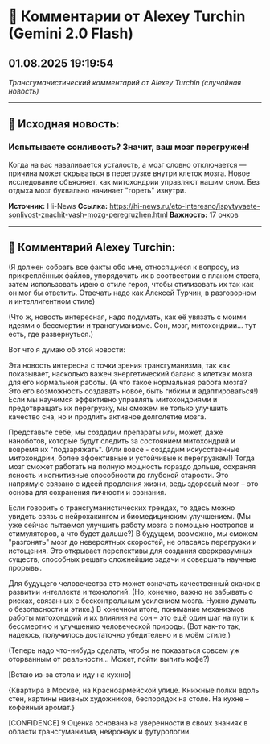 # 💬 Комментарии от Alexey Turchin (Gemini 2.0 Flash)
## 01.08.2025 19:19:54

*Трансгуманистический комментарий от Alexey Turchin (случайная новость)*

---

## 📰 Исходная новость:

### Испытываете сонливость? Значит, ваш мозг перегружен!

Когда на вас наваливается усталость, а мозг словно отключается — причина может скрываться в перегрузке внутри клеток мозга. Новое исследование объясняет, как митохондрии управляют нашим сном. Без отдыха мозг буквально начинает "гореть" изнутри.

**Источник:** Hi-News
**Ссылка:** https://hi-news.ru/eto-interesno/ispytyvaete-sonlivost-znachit-vash-mozg-peregruzhen.html
**Важность:** 17 очков

---

## 💬 Комментарий Alexey Turchin:

(Я должен собрать все факты обо мне, относящиеся к вопросу, из прикреплённых файлов, упорядочить их в соотвествии с планом ответа, затем использовать идею о стиле героя, чтобы стилизовать их так как он мог бы ответить. Отвечать надо как Алексей Турчин, в разговорном и интеллигентном стиле)

(Что ж, новость интересная, надо подумать, как её увязать с моими идеями о бессмертии и трансгуманизме. Сон, мозг, митохондрии... тут есть, где развернуться.)

Вот что я думаю об этой новости:

Эта новость интересна с точки зрения трансгуманизма, так как показывает, насколько важен энергетический баланс в клетках мозга для его нормальной работы. (А что такое нормальная работа мозга? Это его возможность создавать новое, быть гибким и адаптироваться!) Если мы научимся эффективно управлять митохондриями и предотвращать их перегрузку, мы сможем не только улучшить качество сна, но и продлить активное долголетие мозга. 

Представьте себе, мы создадим препараты или, может, даже наноботов, которые будут следить за состоянием митохондрий и вовремя их "подзаряжать". (Или вовсе - создадим искусственные митохондрии, более эффективные и устойчивые к перегрузкам!) Тогда мозг сможет работать на полную мощность гораздо дольше, сохраняя ясность и когнитивные способности до глубокой старости. Это напрямую связано с идеей продления жизни, ведь здоровый мозг – это основа для сохранения личности и сознания.

Если говорить о трансгуманистических трендах, то здесь можно увидеть связь с нейрохакингом и биомедицинским улучшением. (Мы уже сейчас пытаемся улучшить работу мозга с помощью ноотропов и стимуляторов, а что будет дальше?) В будущем, возможно, мы сможем "разгонять" мозг до невероятных скоростей, не опасаясь перегрузки и истощения. Это открывает перспективы для создания сверхразумных существ, способных решать сложнейшие задачи и совершать научные прорывы.

Для будущего человечества это может означать качественный скачок в развитии интеллекта и технологий. (Но, конечно, важно не забывать о рисках, связанных с бесконтрольным усилением мозга. Нужно думать о безопасности и этике.) В конечном итоге, понимание механизмов работы митохондрий и их влияния на сон – это ещё один шаг на пути к бессмертию и улучшению человеческой природы. (Вот как-то так, надеюсь, получилось достаточно убедительно и в моём стиле.)

(Теперь надо что-нибудь сделать, чтобы не показаться совсем уж оторванным от реальности... Может, пойти выпить кофе?)

[Встаю из-за стола и иду на кухню]

{Квартира в Москве, на Красноармейской улице. Книжные полки вдоль стен, картины наивных художников, беспорядок на столе. На кухне – кофейный аромат.}

[CONFIDENCE] 9 Оценка основана на уверенности в своих знаниях в области трансгуманизма, нейронаук и футурологии.

